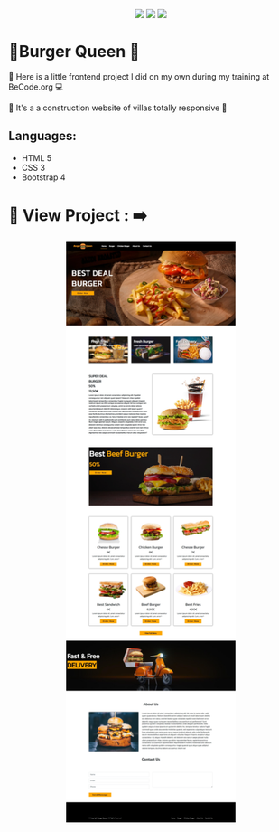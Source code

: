 <p align="center">
  <img src="https://img.shields.io/badge/HTML5-E34F26?style=for-the-badge&logo=html5&logoColor=white">
  <img src="https://img.shields.io/badge/CSS3-1572B6?style=for-the-badge&logo=css3&logoColor=white">
  <img src="https://img.shields.io/badge/Bootstrap 4-563D7C?style=for-the-badge&logo=bootstrap&logoColor=white">
</p>

#  🍔Burger Queen 🍟



 🤤 Here is a little frontend project I did on my own during my training at BeCode.org :computer:

🚧 It's a a construction website of villas totally responsive :iphone:

 Languages:
   ----------
  - HTML 5
  - CSS 3
  - Bootstrap 4 

  # 🍴 View Project : ➡️


   <p align ="center">
 <img src="img\vue-web.jpeg" width="300">
 